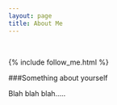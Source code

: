 ```yaml
---
layout: page
title: About Me
---
```


<div class="circularProfilePic"></div>

<br>

{% include follow_me.html %}

###Something about yourself

Blah blah blah.....
